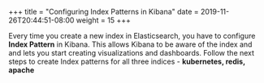 +++
title = "Configuring Index Patterns in Kibana"
date = 2019-11-26T20:44:51-08:00
weight = 15
+++

Every time you create a new index in Elasticsearch, you have to configure **Index Pattern** in Kibana. This allows Kibana to be aware of the index and and lets you start creating visualizations and dashboards. Follow the next steps to create Index patterns for all three indices - **kubernetes, redis, apache**
